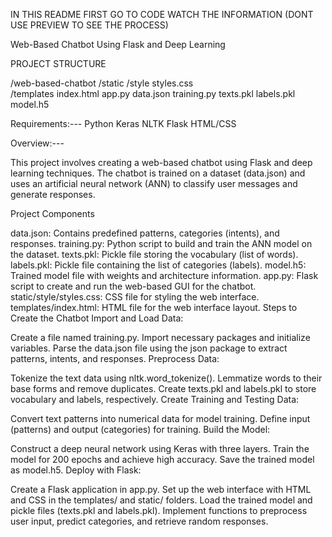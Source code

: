 IN THIS README FIRST GO TO CODE WATCH THE INFORMATION (DONT USE PREVIEW TO SEE THE PROCESS)


Web-Based Chatbot Using Flask and Deep Learning


PROJECT STRUCTURE

/web-based-chatbot
    /static
        /style
            styles.css   
    /templates
        index.html
    app.py
    data.json
    training.py
    texts.pkl
    labels.pkl
    model.h5

    
Requirements:---
Python
Keras
NLTK
Flask
HTML/CSS


Overview:---


This project involves creating a web-based chatbot using Flask and deep learning techniques. The chatbot is trained on a dataset (data.json) and uses an artificial neural network (ANN) to classify user messages and generate  responses.



Project Components


data.json: Contains predefined patterns, categories (intents), and responses.
training.py: Python script to build and train the ANN model on the dataset.
texts.pkl: Pickle file storing the vocabulary (list of words).
labels.pkl: Pickle file containing the list of categories (labels).
model.h5: Trained model file with weights and architecture information.
app.py: Flask script to create and run the web-based GUI for the chatbot.
static/style/styles.css: CSS file for styling the web interface.
templates/index.html: HTML file for the web interface layout.
Steps to Create the Chatbot
Import and Load Data:



Create a file named training.py.
Import necessary packages and initialize variables.
Parse the data.json file using the json package to extract patterns, intents, and responses.
Preprocess Data:



Tokenize the text data using nltk.word_tokenize().
Lemmatize words to their base forms and remove duplicates.
Create texts.pkl and labels.pkl to store vocabulary and labels, respectively.
Create Training and Testing Data:



Convert text patterns into numerical data for model training.
Define input (patterns) and output (categories) for training.
Build the Model:



Construct a deep neural network using Keras with three layers.
Train the model for 200 epochs and achieve high accuracy.
Save the trained model as model.h5.
Deploy with Flask:



Create a Flask application in app.py.
Set up the web interface with HTML and CSS in the templates/ and static/ folders.
Load the trained model and pickle files (texts.pkl and labels.pkl).
Implement functions to preprocess user input, predict categories, and retrieve random responses.
